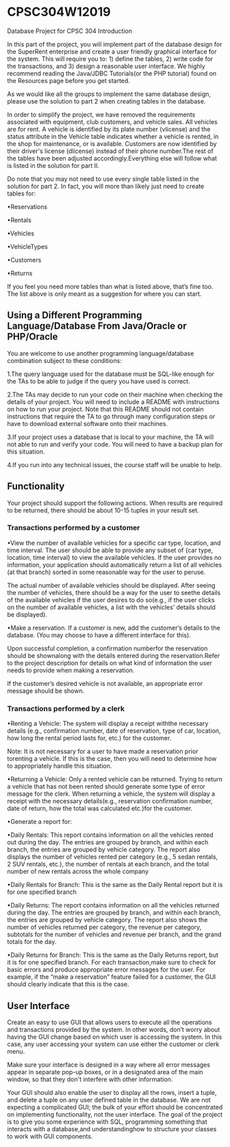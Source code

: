 # CPSC304W12019
Database Project for CPSC 304
Introduction

In this part of the project, you will implement part of the database design for the SuperRent enterprise and create a user friendly graphical interface for the system. This will require you to: 1) define the tables, 2) write code for the transactions, and 3) design a reasonable user interface. We highly recommend reading the Java/JDBC Tutorials(or the PHP tutorial) found on the Resources page before you get started.

As we would like all the groups to implement the same database design, please use the solution to part 2 when creating tables in the database. 

In order to simplify the project, we have removed the requirements associated with equipment, club customers, and vehicle sales. All vehicles are for rent. A vehicle is identified by its plate number (vlicense) and the status attribute in the Vehicle table indicates whether a vehicle is rented, in the shop for maintenance, or is available. Customers are now identified by their driver's license (dlicense) instead of their phone number.The rest of the tables have been adjusted accordingly.Everything else will follow what is listed in the solution for part II.

Do note that you may not need to use every single table listed in the solution for part 2. In fact, you will more than likely just need to create tables for: 

•Reservations

•Rentals

•Vehicles

•VehicleTypes

•Customers

•Returns 

If you feel you need more tables than what is listed above, that’s fine too. The list above is only meant as a suggestion for where you can start. 


## Using a Different Programming Language/Database From Java/Oracle or PHP/Oracle

You are welcome to use another programming language/database combination subject to these conditions:

1.The query language used for the database must be SQL-like enough for the TAs to be able to judge if the query you have used is correct.

2.The TAs may decide to run your code on their machine when checking the details of your project. You will need to include a README with instructions on how to run your project. Note that this README should not contain instructions that require the TA to go through many configuration steps or have to download external software onto their machines. 

3.If your project uses a database that is local to your machine, the TA will not able to run and verify your code. You will need to have a backup plan for this situation.

4.If you run into any technical issues, the course staff will be unable to help.


## Functionality

Your project should support the following actions. When results are required to be returned, there should be about 10-15 tuples in your result set.

### Transactions performed by a customer 

•View the number of available vehicles for a specific car type, location, and time interval. The user should be able to provide any subset of {car type, location, time interval} to view the available vehicles. If the user provides no information, your application should automatically return a list of all vehicles (at that branch) sorted in some reasonable way for the user to peruse.

The actual number of available vehicles should be displayed. After seeing the number of vehicles, there should be a way for the user to seethe details of the available vehicles if the user desires to do so(e.g., if the user clicks on the number of available vehicles, a list with the vehicles’ details should be displayed).

•Make a reservation. If a customer is new, add the customer’s details to the database. (You may choose to have a different interface for this).   

Upon successful completion, a confirmation numberfor the reservation should be shownalong with the details entered during the reservation.Refer to the project description for details on what kind of information the user needs to provide when making a reservation.

If the customer’s desired vehicle is not available, an appropriate error message should be shown.

### Transactions performed by a clerk

•Renting a Vehicle: The system will display a receipt withthe necessary details (e.g., confirmation number, date of reservation, type of car, location, how long the rental period lasts for, etc.) for the customer. 

Note: It is not necessary for a user to have made a reservation prior torenting a vehicle. If this is the case, then you will need to determine how to appropriately handle this situation.

•Returning a Vehicle: Only a rented vehicle can be returned. Trying to return a vehicle that has not been rented should generate some type of error message for the clerk.  When returning a vehicle, the system will display a receipt with the necessary details(e.g., reservation confirmation number, date of return, how the total was calculated etc.)for the customer. 

•Generate a report for:

•Daily Rentals: This report contains information on all the vehicles rented out during the day. The entries are grouped by branch, and within each branch, the entries are grouped by vehicle category. The report also displays the number of vehicles rented per category (e.g., 5 sedan rentals, 2 SUV rentals, etc.), the number of rentals at each branch, and the total number of new rentals across the whole company

•Daily Rentals for Branch: This is the same as the Daily Rental report but it is for one specified branch

•Daily Returns: The report contains information on all the vehicles returned during the day. The entries are grouped by branch, and within each branch, the entries are grouped by vehicle category. The report also shows the number of vehicles returned per category, the revenue per category, subtotals for the number of vehicles and revenue per branch, and the grand totals for the day.

•Daily Returns for Branch: This is the same as the Daily Returns report, but it is for one specified branch. 
For each transaction,make sure to check for basic errors and produce appropriate error messages for the user. For example, if the “make a reservation” feature failed for a customer, the GUI should clearly indicate that this is the case.


## User Interface 

Create an easy to use GUI that allows users to execute all the operations and transactions provided by the system. In other words, don’t worry about having the GUI change based on which user is accessing the system. In this case, any user accessing your system can use either the customer or clerk menu. 

Make sure your interface is designed in a way where all error messages appear in separate pop-up boxes, or in a designated area of the main window, so that they don't interfere with other information. 

Your GUI should also enable the user to display all the rows, insert a tuple, and delete a tuple on any user defined table in the database.  We are not expecting a complicated GUI; the bulk of your effort should be concentrated on implementing functionality, not the user interface. The goal of the project is to give you some experience with SQL, programming something that interacts with a database,and understandinghow to structure your classes to work with GUI components.
